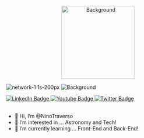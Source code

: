 
<p align="center">
  <img src="[https://github.com/Jacob/Jacob/raw/main/assets/134203980/c5e2ee09-6db2-4cbc-a4e2-03fdcd6f314f](https://github.com/NinoTraverso/NinoTraverso/assets/134203980/30d967cc-3a72-4dbf-8652-3e7da4d2dff7)" alt="Background" width="200">
</p>

![network-1 1s-200px](https://github.com/NinoTraverso/NinoTraverso/assets/134203980/adf907af-30e6-4198-8305-09f1d0af3b41)
![Background](https://github.com/NinoTraverso/NinoTraverso/assets/134203980/30d967cc-3a72-4dbf-8652-3e7da4d2dff7)

<div id="badges">
  <a href="your-linkedin-URL">
    <img src="https://img.shields.io/badge/LinkedIn-blue?style=for-the-badge&logo=linkedin&logoColor=white" alt="LinkedIn Badge"/>
  </a>
  <a href="your-youtube-URL">
    <img src="https://img.shields.io/badge/YouTube-red?style=for-the-badge&logo=youtube&logoColor=white" alt="Youtube Badge"/>
  </a>
  <a href="your-twitter-URL">
    <img src="https://img.shields.io/badge/Twitter-blue?style=for-the-badge&logo=twitter&logoColor=white" alt="Twitter Badge"/>
  </a>
</div>

<br/>







- 👋 Hi, I’m @NinoTraverso
- 👀 I’m interested in ... Astronomy and Tech!
- 🌱 I’m currently learning ... Front-End and Back-End!

